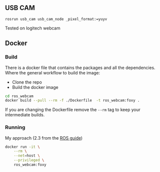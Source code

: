 ## USB CAM
`rosrun usb_cam usb_cam_node _pixel_format:=yuyv`

Tested on logitech webcam

## Docker
### Build

There is a docker file that contains the packages and all the dependencies. 
Where the general workflow to build the image:  

- Clone the repo
- Build the docker image

```bash
cd ros_webcam
docker build --pull --rm -f ./Dockerfile  -t ros_webcam:foxy .
```

If you are changing the Dockerfile remove the `--rm` tag to keep your intermediate builds. 

### Running

My approach (2.3 from the [ROS guide](http://wiki.ros.org/docker/Tutorials/GUI))

```bash
docker run -it \
    --rm \
    --net=host \
    --privileged \
    ros_webcam:foxy
```

